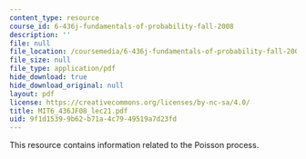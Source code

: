 ```yaml
---
content_type: resource
course_id: 6-436j-fundamentals-of-probability-fall-2008
description: ''
file: null
file_location: /coursemedia/6-436j-fundamentals-of-probability-fall-2008/9f1d15399b62b71a4c7949519a7d23fd_MIT6_436JF08_lec21.pdf
file_size: null
file_type: application/pdf
hide_download: true
hide_download_original: null
layout: pdf
license: https://creativecommons.org/licenses/by-nc-sa/4.0/
title: MIT6_436JF08_lec21.pdf
uid: 9f1d1539-9b62-b71a-4c79-49519a7d23fd
---
```

This resource contains information related to the Poisson process.